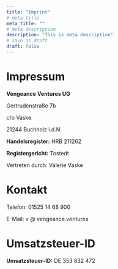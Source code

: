 ```yaml
---
title: "Imprint"
# meta title
meta_title: ""
# meta description
description: "This is meta description"
# save as draft
draft: false
---
```


# Impressum

**Vengeance Ventures UG**

Gertrudenstraße 7b

c/o Vaske

21244 Buchholz i.d.N.

**Handelsregister:** HRB 211262

**Registergericht:** Tostedt

Vertreten durch: Valerie Vaske

# Kontakt

Telefon: 01525 14 68 900

E-Mail: v @ vengeance.ventures

# Umsatzsteuer-ID

**Umsatzsteuer-ID:** DE 353 832 472
